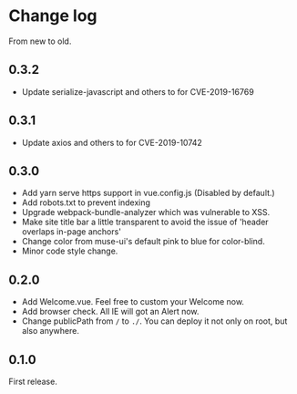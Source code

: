 # Change log

From new to old.

## 0.3.2

- Update serialize-javascript and others to for CVE-2019-16769

## 0.3.1

- Update axios and others to for CVE-2019-10742

## 0.3.0

- Add yarn serve https support in vue.config.js (Disabled by default.)
- Add robots.txt to prevent indexing
- Upgrade webpack-bundle-analyzer which was vulnerable to XSS.
- Make site title bar a little transparent to avoid the issue of 'header overlaps in-page anchors'
- Change <a> color from muse-ui's default pink to blue for color-blind.
- Minor code style change.

## 0.2.0

- Add Welcome.vue. Feel free to custom your Welcome now.
- Add browser check. All IE will got an Alert now.
- Change publicPath from `/` to `./`. You can deploy it not only on root, but also anywhere.

## 0.1.0

First release.
